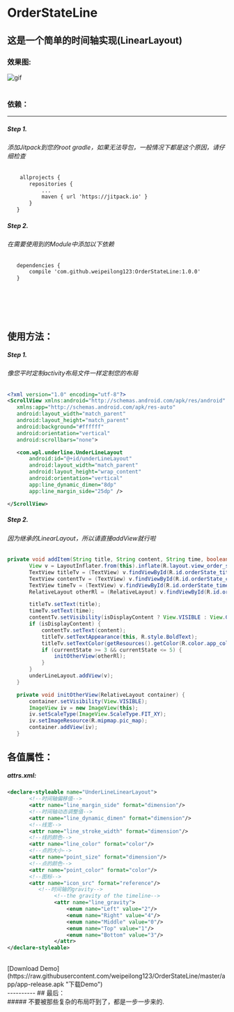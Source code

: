 # **OrderStateLine**
这是一个简单的时间轴实现(LinearLayout)
----------
### 效果图:</br>
![gif](https://raw.githubusercontent.com/weipeilong123/OrderStateLine/master/image/psb.gif)</br></br>
### 依赖：</br>
----------
 ##### Step 1.
 ###### 添加Jitpack到您的root gradle，如果无法导包，一般情况下都是这个原因，请仔细检查
 ```xml
     allprojects {
    	repositories {
			...
			maven { url 'https://jitpack.io' }
		}
	}
 ```
##### Step 2.
 ###### 在需要使用到的Module中添加以下依赖
 ```xml
    dependencies {
		compile 'com.github.weipeilong123:OrderStateLine:1.0.0'
	}
 ```
 </br></br>
 ----------
 ## 使用方法：</br>
 ##### Step 1.</br>
 ###### 像您平时定制activity布局文件一样定制您的布局
 ```xml
<?xml version="1.0" encoding="utf-8"?>
<ScrollView xmlns:android="http://schemas.android.com/apk/res/android"
    xmlns:app="http://schemas.android.com/apk/res-auto"
    android:layout_width="match_parent"
    android:layout_height="match_parent"
    android:background="#ffffff"
    android:orientation="vertical"
    android:scrollbars="none">

    <com.wpl.underline.UnderLineLayout
        android:id="@+id/underLineLayout"
        android:layout_width="match_parent"
        android:layout_height="wrap_content"
        android:orientation="vertical"
        app:line_dynamic_dimen="8dp"
        app:line_margin_side="25dp" />

</ScrollView>
 ```
 ##### Step 2.</br>
 ###### 因为继承的LinearLayout，所以请直接addView就行啦
 ```java
private void addItem(String title, String content, String time, boolean isDisplayContent, int currentState) {
        View v = LayoutInflater.from(this).inflate(R.layout.view_order_state_row, underLineLayout, false);
        TextView titleTv = (TextView) v.findViewById(R.id.orderState_title);
        TextView contentTv = (TextView) v.findViewById(R.id.orderState_content);
        TextView timeTv = (TextView) v.findViewById(R.id.orderState_time);
        RelativeLayout otherRl = (RelativeLayout) v.findViewById(R.id.orderState_other);

        titleTv.setText(title);
        timeTv.setText(time);
        contentTv.setVisibility(isDisplayContent ? View.VISIBLE : View.GONE);
        if (isDisplayContent) {
            contentTv.setText(content);
            titleTv.setTextAppearance(this, R.style.BoldText);
            titleTv.setTextColor(getResources().getColor(R.color.app_color));
            if (currentState >= 3 && currentState <= 5) {
                initOtherView(otherRl);
            }
        }
        underLineLayout.addView(v);
    }

    private void initOtherView(RelativeLayout container) {
        container.setVisibility(View.VISIBLE);
        ImageView iv = new ImageView(this);
        iv.setScaleType(ImageView.ScaleType.FIT_XY);
        iv.setImageResource(R.mipmap.pic_map);
        container.addView(iv);
    }
 ```
 ## 各值属性：</br>
 ##### attrs.xml:</br>
 ```xml
 <declare-styleable name="UnderLineLinearLayout">
        <!--时间轴偏移值-->
        <attr name="line_margin_side" format="dimension"/>
        <!--时间轴动态调整值-->
        <attr name="line_dynamic_dimen" format="dimension"/>
        <!--线宽-->
        <attr name="line_stroke_width" format="dimension"/>
        <!--线的颜色-->
        <attr name="line_color" format="color"/>
        <!--点的大小-->
        <attr name="point_size" format="dimension"/>
        <!--点的颜色-->
        <attr name="point_color" format="color"/>
        <!--图标-->
        <attr name="icon_src" format="reference"/>
           <!--时间轴的gravity-->
                <!--the gravity of the timeline-->
                <attr name="line_gravity">
                    <enum name="Left" value="2"/>
                    <enum name="Right" value="4"/>
                    <enum name="Middle" value="0"/>
                    <enum name="Top" value="1"/>
                    <enum name="Bottom" value="3"/>
                </attr>
 </declare-styleable>
 ```
</br>
[Download Demo](https://raw.githubusercontent.com/weipeilong123/OrderStateLine/master/app/app-release.apk "下载Demo")
</br>
 ----------
 ## 最后：</br>
 ##### 不要被那些复杂的布局吓到了，都是一步一步来的.</br>
